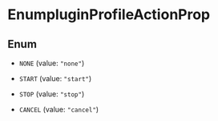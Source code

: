 

# EnumpluginProfileActionProp

## Enum


* `NONE` (value: `"none"`)

* `START` (value: `"start"`)

* `STOP` (value: `"stop"`)

* `CANCEL` (value: `"cancel"`)



